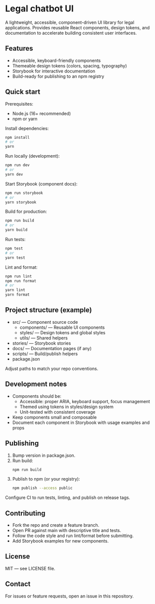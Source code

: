 # Legal chatbot UI

A lightweight, accessible, component-driven UI library for legal applications. Provides reusable React components, design tokens, and documentation to accelerate building consistent user interfaces.

## Features
- Accessible, keyboard-friendly components
- Themeable design tokens (colors, spacing, typography)
- Storybook for interactive documentation
- Build-ready for publishing to an npm registry

## Quick start

Prerequisites:
- Node.js (16+ recommended)
- npm or yarn

Install dependencies:
```bash
npm install
# or
yarn
```

Run locally (development):
```bash
npm run dev
# or
yarn dev
```

Start Storybook (component docs):
```bash
npm run storybook
# or
yarn storybook
```

Build for production:
```bash
npm run build
# or
yarn build
```

Run tests:
```bash
npm test
# or
yarn test
```

Lint and format:
```bash
npm run lint
npm run format
# or
yarn lint
yarn format
```

## Project structure (example)
- src/               — Component source code
   - components/      — Reusable UI components
   - styles/          — Design tokens and global styles
   - utils/           — Shared helpers
- stories/           — Storybook stories
- docs/              — Documentation pages (if any)
- scripts/           — Build/publish helpers
- package.json

Adjust paths to match your repo conventions.

## Development notes
- Components should be:
   - Accessible: proper ARIA, keyboard support, focus management
   - Themed using tokens in styles/design system
   - Unit-tested with consistent coverage
- Keep components small and composable
- Document each component in Storybook with usage examples and props

## Publishing
1. Bump version in package.json.
2. Run build:
    ```bash
    npm run build
    ```
3. Publish to npm (or your registry):
    ```bash
    npm publish --access public
    ```

Configure CI to run tests, linting, and publish on release tags.

## Contributing
- Fork the repo and create a feature branch.
- Open PR against main with descriptive title and tests.
- Follow the code style and run lint/format before submitting.
- Add Storybook examples for new components.

## License
MIT — see LICENSE file.

## Contact
For issues or feature requests, open an issue in this repository.
